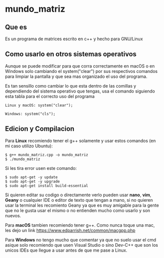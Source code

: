 # mundo_matriz

## Que es
Es un programa de matrices escrito en c++ y hecho para GNU/Linux 

## Como usarlo en otros sistemas operativos
Aunque se puede modificar para que corra correctamente en macOS o en Windows solo cambiando el system("clear") por sus respectivos comandos para limpiar la pantalla y que sea mas organizado el uso del programa.

Es tan sensillo como cambiar lo que esta dentro de las comillas y dependiendo del sistema operativo que tengas, usa el comando siguiendo esta tabla para el correcto uso del programa

```
Linux y macOS: system("clear");

Windows: system("cls");
```

## Edicion y Compilacion
Para **Linux** recomiendo tener el g++ solamente y usar estos comandos (en mi caso utilizo Ubuntu):

```
$ g++ mundo_matriz.cpp -o mundo_matriz
$ ./mundo_matriz
```

Si les tira error usen este comando:

```
$ sudo apt-get -y update
$ sudo apt-get -y upgrade
$ sudo apt-get install build-essential
```

Si quieren editar su codigo o directamente verlo pueden usar **nano**, **vim**, **Geany** o cualquier IDE o editor de texto que tengan a mano, si no quieren usar la terminal les recomiento Geany ya que es muy amigable para la gente que no le gusta usar el mismo o no entienden mucho como usarlo y son nuevos.

Para **macOS** tambien recomiendo tener g++. Como nunca toque una mac, les dejo un link https://www.edparrish.net/common/macgpp.php 

Para **Windows** no tengo mucho que comentar ya que no suelo usar el cmd asique solo recomiendo que usen Visual Studio o sino Dev-C++ que son los unicos IDEs que llegue a usar antes de que me pase a Linux.
